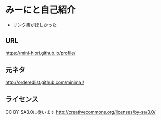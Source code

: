 # みーにと自己紹介

- リンク集がほしかった 

## URL
https://mini-hiori.github.io/profile/

## 元ネタ
http://orderedlist.github.com/minimal/

## ライセンス
CC BY-SA3.0に従います
http://creativecommons.org/licenses/by-sa/3.0/



